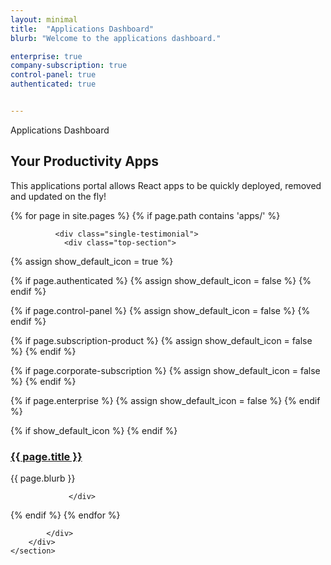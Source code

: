 ```yaml
---
layout: minimal
title:  "Applications Dashboard"
blurb: "Welcome to the applications dashboard."

enterprise: true
company-subscription: true
control-panel: true
authenticated: true


---
```


<section id="testimonials" class="section testimonials style2">
        <div class="container">
            <div class="row">
                <div class="col-12">
                    <div class="section-title style2">
                        <span class="wow fadeInDown" data-wow-delay=".2s" style="visibility: visible; animation-delay: 0.2s; animation-name: fadeInDown;">Applications Dashboard</span>
                        <h2 class="wow fadeInUp" data-wow-delay=".4s" style="visibility: visible; animation-delay: 0.4s; animation-name: fadeInUp;">Your Productivity Apps </h2>
                        <p class="wow fadeInUp" data-wow-delay=".6s" style="visibility: visible; animation-delay: 0.6s; animation-name: fadeInUp;">This applications portal allows React apps to be quickly deployed, removed and updated on the fly!</p>
                    </div>
                </div>
            </div>
            <div class="row">
                
{% for page in site.pages %}
  {% if page.path contains 'apps/' %}
  <div class="col-lg-4 col-md-6 col-12">
  
			  <div class="single-testimonial">
				<div class="top-section">
{% assign show_default_icon = true %}

{% if page.authenticated %}
    <i class="lni lni-lock" title="Authentication Required"></i>
    {% assign show_default_icon = false %}
{% endif %}


{% if page.control-panel %}
    <i class="lni lni-cog" title="Control Panel"></i>
    {% assign show_default_icon = false %}
{% endif %}

{% if page.subscription-product %}
    <i class="lni lni-user" title="Personal Subscription Required"></i>
    {% assign show_default_icon = false %}
{% endif %}

{% if page.corporate-subscription %}
    <i class="lni lni-network" title="Corporate Subscription Required"></i>
    {% assign show_default_icon = false %}
{% endif %}

{% if page.enterprise %}
    <i class="lni lni-apartment" title="Enterprise Access Required"></i>
    {% assign show_default_icon = false %}
{% endif %}

{% if show_default_icon %}
    <i class="lni lni-world" title="All Access"></i>
{% endif %}
					<h3><a href="{{ page.url }}">{{ page.title }}</a></h3>
				</div>
				<p>{{ page.blurb }}</p>
			</div>

				 </div>
  {% endif %}
{% endfor %}
               
                
            </div>
        </div>
    </section>




